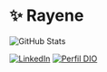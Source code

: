 # ✨ Rayene 

![GitHub Stats](https://github-readme-stats-git-masterrstaa-rickstaa.vercel.app/api?username=rayenealmeida&theme=transparent&bg_color=&border_color=FFB6C1&show_icons=true&icon_color=FFB6C1&title_color=FFB6C1&text_color=999)

[![LinkedIn](https://img.shields.io/badge/-LinkedIn-FFB6C1?style=for-the-badge&logo=linkedin&logoColor=000)](https://www.linkedin.com/in/rayene-ferreira-almeida/)
[![Perfil DIO](https://img.shields.io/badge/-Meu%20Perfil%20na%20DIO-FFB6C1?style=for-the-badge)](https://web.dio.me/users/almeidarayene/)
  
